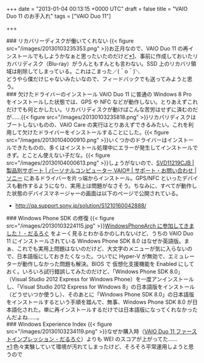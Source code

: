 
+++
date = "2013-01-04 00:13:15 +0000 UTC"
draft = false
title = "VAIO Duo 11 のお手入れ"
tags = ["VAIO Duo 11"]

+++
<div class="section">
    ### リカバリーディスクが働いてくれない
    {{< figure src="/images/20130103235353.png"  >}}お正月なので、VAIO Duo 11 の再インストールでもしようかなぁと思ったいたのだけど<a href="#f-44ef874b" name="fn-44ef874b" title="色々実験していて環境が汚れてしまったけど、そろそろ平常運用しようと思うので">*1</a>、事前に作成しておいたリカバリディスク（Blu-ray）がうんともすんとも言わない。SSD 上のリカバリ領域は削除してしまっている。これはこまった／(＾o＾)＼<script>    window.twttr = (function(d, s, id) {        var js, fjs = d.getElementsByTagName(s)[0],            t = window.twttr || {};        if (d.getElementById(id)) return t;        js = d.createElement(s);        js.id = id;        js.src = "https://platform.twitter.com/widgets.js";        fjs.parentNode.insertBefore(js, fjs);        t._e = [];        t.ready = function(f) {            t._e.push(f);        };        return t;    }(document, "script", "twitter-wjs"));</script><script>    twttr.ready(function (twttr) {        var el = document.getElementsByClassName('twitter-syntax-tweet-id-286829295492530176');        for (var i=0;i<el.length;i++) {            if (!!el[i].getAttribute('data-is-tweet-loaded')){                continue;            }            el[i].setAttribute('data-is-tweet-loaded', '1');            twttr.widgets.createTweet('286829295492530176',el[i],{});        }    });</script><div class="twitter-syntax-tweet-id-286829295492530176"></div>どうやら僕だけじゃないみたいなので、フィードバックでも送ってみようと思う。

</div>
<div class="section">
    ### 欠けたドライバーのインストール
    VAIO Duo 11 に普通の Windows 8 Pro をインストールした状態では、GPS や NFC などが動作しない。とりあえずこれだけでも何とかしたい。リカバリディスクが動けばこんな苦労はせずに済むのだが……{{< figure src="/images/20130103235818.png"  >}}リカバリディスクはブートしないものの、VAIO Care の実行はとりあえずできるみたい。これを利用して欠けたドライバーをインストールすることにした。{{< figure src="/images/20130104000910.png"  >}}いくつかのドライバーはインストールできたものの、多くはインストール処理中にエラーが発生してインストールできず。とことん使えない子だな。{{< figure src="/images/20130104000613.png"  >}}しょうがないので、<a href="http://vcl.vaio.sony.co.jp/product/sv/svd11219cjb.html#main_contents_section_download">SVD11219CJB | 製品別サポート | パーソナルコンピューター VAIO® | サポート・お問い合わせ | ソニー</a> にあるドライバーを片っ端からインストール。GPS/NFC といったデバイスも動作するようになり、実用上は問題がなさそう。ちなみに、すべてが動作した状態のデバイスマネージャーの画面は以下のページで公開されている。

<ul>
<li><a href="http://qa.support.sony.jp/solution/S1210160042888/">http://qa.support.sony.jp/solution/S1210160042888/</a></li>
</ul>
</div>
<div class="section">
    ### Windows Phone SDK の修復
    {{< figure src="/images/20130103224115.jpg"  >}}<a href="https://blog.daruyanagi.jp/entry/2012/12/11/044809">WindowsPhoneArch に参加してきました！ - だるろぐ</a> をよーく見るとわかるかのしれないけど、うちの VAIO Duo 11 にインストールされている Windows Phone SDK 8.0 はなぜか英語版。まぁ、これでも実用上問題はないのだけど、大文字のメニューが気に入らないので、日本語版にしておきたくなった。ついでに Hyper-V が無効で、エミュレーターが動作しなかった問題も解決。BIOS で 仮想化支援機能を Enabled にしておく。いろいろ試行錯誤してみたのだけど、「Windows Phone SDK 8.0」（Visual Studio 2012 Express for Windows Phone）を一度アンインストールし、「Visual Studio 2012 Express for Windows 8」の日本語版をインストール（どうせいつか使うし）、そのあとに「Windows Phone SDK 8.0」の日本語版をインストールするという手順を踏んで、無事、Windows Phone SDK 8.0 が日本語化された。単に再インストールするだけでは日本語版になってくれなかったんだよね……。

</div>
<div class="section">
    ### Windows Experience Index
    {{< figure src="/images/20130103234119.png"  >}}なぜか購入時（<a href="https://blog.daruyanagi.jp/entry/2012/11/02/155646">VAIO Duo 11 ファーストインプレッション - だるろぐ</a>）よりも WEI のスコアが上がってた……

</div><div class="footnote">
<a href="#fn-44ef874b" name="f-44ef874b" class="footnote-number">*1</a><span class="footnote-delimiter">:</span><span class="footnote-text">色々実験していて環境が汚れてしまったけど、そろそろ平常運用しようと思うので</span>
</div>

